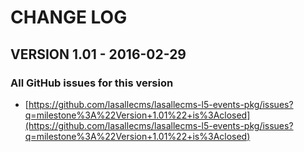 # CHANGE LOG

## VERSION 1.01 - 2016-02-29

### All GitHub issues for this version
* [https://github.com/lasallecms/lasallecms-l5-events-pkg/issues?q=milestone%3A%22Version+1.01%22+is%3Aclosed](https://github.com/lasallecms/lasallecms-l5-events-pkg/issues?q=milestone%3A%22Version+1.01%22+is%3Aclosed)

